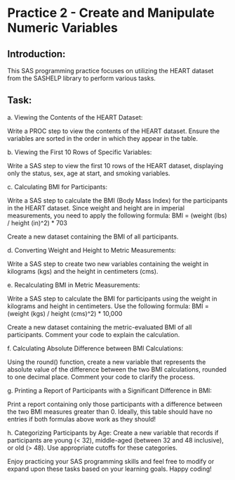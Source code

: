 # Practice 2 - Create and Manipulate Numeric Variables

## Introduction:
This SAS programming practice focuses on utilizing the HEART dataset from the SASHELP library to perform various tasks. 

## Task:

a. Viewing the Contents of the HEART Dataset:

Write a PROC step to view the contents of the HEART dataset. 
Ensure the variables are sorted in the order in which they appear in the table. 

b. Viewing the First 10 Rows of Specific Variables:

Write a SAS step to view the first 10 rows of the HEART dataset, displaying only the status, sex, age at start, 
and smoking variables. 

c. Calculating BMI for Participants:

Write a SAS step to calculate the BMI (Body Mass Index) for the participants in the HEART dataset. 
Since weight and height are in imperial measurements, you need to apply the following formula:
BMI = (weight (lbs) / height (in)^2) * 703

Create a new dataset containing the BMI of all participants. 

d. Converting Weight and Height to Metric Measurements:

Write a SAS step to create two new variables containing the weight in kilograms (kgs) and the height in centimeters (cms). 

e. Recalculating BMI in Metric Measurements:

Write a SAS step to calculate the BMI for participants using the weight in kilograms and height in centimeters. 
Use the following formula:
BMI = (weight (kgs) / height (cms)^2) * 10,000

Create a new dataset containing the metric-evaluated BMI of all participants. Comment your code to explain the calculation.

f. Calculating Absolute Difference between BMI Calculations:

Using the round() function, create a new variable that represents the absolute value of the difference between the two BMI calculations, rounded to one decimal place. Comment your code to clarify the process.

g. Printing a Report of Participants with a Significant Difference in BMI:

Print a report containing only those participants with a difference between the two BMI measures greater than 0. 
Ideally, this table should have no entries if both formulas above work as they should! 

h. Categorizing Participants by Age:
Create a new variable that records if participants are young (< 32), middle-aged (between 32 and 48 inclusive), or old (> 48). 
Use appropriate cutoffs for these categories. 

Enjoy practicing your SAS programming skills and feel free to modify or expand upon these tasks based on your learning goals. 
Happy coding!
